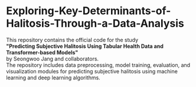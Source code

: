 # Exploring-Key-Determinants-of-Halitosis-Through-a-Data-Analysis

This repository contains the official code for the study  
**"Predicting Subjective Halitosis Using Tabular Health Data and Transformer-based Models"**  
by Seongwoo Jang and collaborators.  
The repository includes data preprocessing, model training, evaluation, and visualization modules for predicting subjective halitosis using machine learning and deep learning algorithms.
